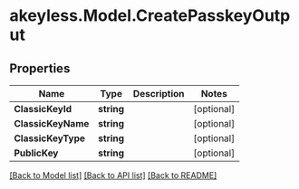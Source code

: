 # akeyless.Model.CreatePasskeyOutput

## Properties

Name | Type | Description | Notes
------------ | ------------- | ------------- | -------------
**ClassicKeyId** | **string** |  | [optional] 
**ClassicKeyName** | **string** |  | [optional] 
**ClassicKeyType** | **string** |  | [optional] 
**PublicKey** | **string** |  | [optional] 

[[Back to Model list]](../README.md#documentation-for-models) [[Back to API list]](../README.md#documentation-for-api-endpoints) [[Back to README]](../README.md)

